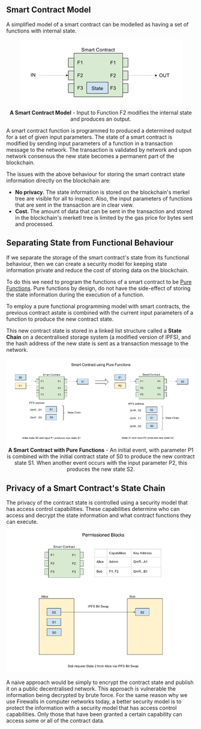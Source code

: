 ## Smart Contract Model

A simplified model of a smart contract can be modelled as having a set of functions with internal state.

<p align="center">
<img src="/images/smart-contract-model.png">
<br>
<b>A Smart Contract Model</b> - Input to Function F2 modifies the internal state and produces an output. 
</p>

A smart contract function is programmed to produced a determined output for a set of given input parameters.
The state of a smart contract is modified by sending input parameters of a function in a transaction message to the network. The transaction is validated by network and upon network consensus the new state becomes a permanent part of the blockchain.

The issues with the above behaviour for storing the smart contract state information directly on the blockchain are:

- <b> No privacy.</b> The state information is stored on the blockchain's merkel tree are visible for all to inspect. Also, the input parameters of functions that are sent in the transaction are in clear view.
- <b> Cost. </b> The amount of data that can be sent in the transaction and stored in the blockchain's merketl tree is limited by the gas price for bytes sent and processed.

## Separating State from Functional Behaviour

If we separate the storage of the smart contract's state from its functional behaviour, then we can create a security model for keeping state information private and reduce the cost of storing data on the blockchain. 

To do this we need to program the functions of a smart contract to be [Pure Functions](https://en.wikipedia.org/wiki/Pure_function). Pure functions by design, do not have the side-effect of storing the state information during the execution of a function.

To employ a pure functional programming model with smart contracts, the previous contract astate is combined with the current input parameters of a function to produce the new contract state.

This new contract state is stored in a linked list structure called a <b>State Chain</b> on a decentralised storage system (a modified version of IPFS), and the hash address of the new state is sent as a transaction message to the network.

<p align="center">
<img src="/images/smart-contract-using-pure-functions.png">
<br>
<b>A Smart Contract with Pure Functions</b> - An initial event, with parameter P1 is combined with the initial contract state of S0 to produce the new contract state S1. When another event occurs with the input parameter P2, this produces the new state S2.
</p>

## Privacy of a Smart Contract's State Chain

The privacy of the contract state is controlled using a security model that has access control capabilities. These capabilities determine who can access and decrypt the state information and what contract functions they can execute.   

![permissioned-blocks-capabilities](/images/permissioned-blocks-capabilities.png)

A naive approach would be simply to encrypt the contract state and publish it on a public decentralised network. This approach is vulnerable the information being decrypted by brute force. For the same reason why we use Firewalls in computer networks today, a better security model is to protect the information with a security model that has access control capabilities. Only those that have been granted a certain capability can access some or all of the contract data. 

